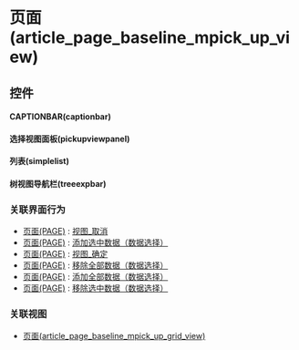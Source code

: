 # 页面(article_page_baseline_mpick_up_view)  <!-- {docsify-ignore-all} -->



## 控件
#### CAPTIONBAR(captionbar)
#### 选择视图面板(pickupviewpanel)
#### 列表(simplelist)
#### 树视图导航栏(treeexpbar)


### 关联界面行为
  * [页面(PAGE)](module/Wiki/article_page) : [视图_取消](module/Wiki/article_page#界面行为)
  * [页面(PAGE)](module/Wiki/article_page) : [添加选中数据（数据选择）](module/Wiki/article_page#界面行为)
  * [页面(PAGE)](module/Wiki/article_page) : [视图_确定](module/Wiki/article_page#界面行为)
  * [页面(PAGE)](module/Wiki/article_page) : [移除全部数据（数据选择）](module/Wiki/article_page#界面行为)
  * [页面(PAGE)](module/Wiki/article_page) : [添加全部数据（数据选择）](module/Wiki/article_page#界面行为)
  * [页面(PAGE)](module/Wiki/article_page) : [移除选中数据（数据选择）](module/Wiki/article_page#界面行为)

### 关联视图
  * [页面(article_page_baseline_mpick_up_grid_view)](app/view/article_page_baseline_mpick_up_grid_view)

<script>
 const { createApp } = Vue
  createApp({
    data() {
      return {

      }
    }
  }).use(ElementPlus).mount('#app')
</script>
